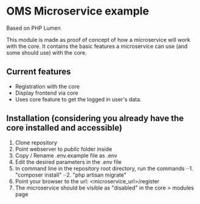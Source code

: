 # OMS Microservice example
Based on PHP Lumen

This module is made as proof of concept of how a microservice will work with the core. It contains the basic features a microservice can use (and some should use) with the core.

## Current features
* Registration with the core
* Display frontend via core
* Uses core feature to get the logged in user's data. 

## Installation (considering you already have the core installed and accessible)
1. Clone repository
2. Point webserver to *public* folder inside
3. Copy / Rename .env.example file as .env
4. Edit the desired parameters in the .env file
5. In command line in the repository root directory, run the commands
⋅⋅1. "composer install"
⋅⋅2. "php artisan migrate"
6. Point your browser to the url: <microservice_url>/register
7. The microservice should be visible as "disabled" in the core > modules page